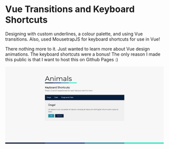# Vue Transitions and Keyboard Shortcuts
Designing with custom underlines, a colour palette, and using Vue transitions. Also, used MousetrapJS for keyboard shortcuts for use in Vue!

There nothing more to it. Just wanted to learn more about Vue design animations. The keyboard shortcuts were a bonus!
The only reason I made this public is that I want to host this on Github Pages :)

![Screenshot](screenshot.png)
